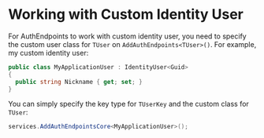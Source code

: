 # Working with Custom Identity User

For AuthEndpoints to work with custom identity user,
you need to specify the custom user class for `TUser` on `AddAuthEndpoints<TUser>()`.
For example, my custom identity user:

```cs
public class MyApplicationUser : IdentityUser<Guid>
{
  public string Nickname { get; set; }
}
```

You can simply specify the key type for `TUserKey` and the custom class for `TUser`:

```cs
services.AddAuthEndpointsCore<MyApplicationUser>();
```